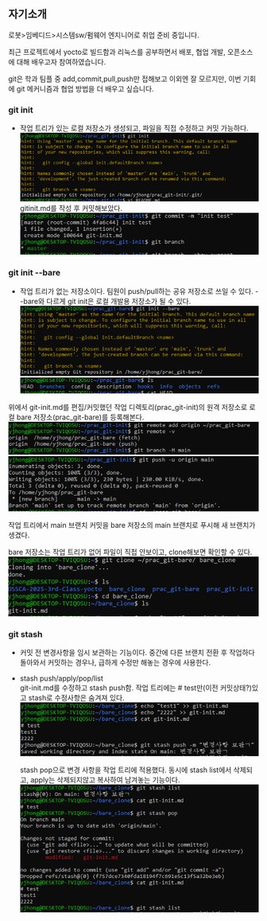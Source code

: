 ## 자기소개
로봇>임베디드>시스템sw/펌웨어 엔지니어로 취업 준비 중입니다.

최근 프로젝트에서 yocto로 빌드함과 리눅스를 공부하면서 배포, 협업 개발, 오픈소스에 대해 배우고자 참여하였습니다.  

git은 학과 팀플 중 add,commit,pull,push만 접해보고 이외엔 잘 모르지만, 이번 기회에 git 메커니즘과 협업 방법을 더 배우고 싶습니다.

### git init 
- 작업 트리가 있는 로컬 저장소가 생성되고, 파일을 직접 수정하고 커밋 가능하다. 
![alt text](./img/image.png)
gitinit.md를 작성 후 커밋해보았다.
![alt text](./img/image-1.png)
### git init --bare
- 작업 트리가 없는 저장소이다. 팀원이 push/pull하는 공유 저장소로 쓰일 수 있다. --bare와 다르게 git init은 로컬 개발용 저장소가 될 수 있다.
![alt text](./img/image-2.png)![alt text](./img/image-3.png)

위에서 git-init.md를 편집/커밋했던 작업 디렉토리(prac_git-init)의 원격 저장소로 로컬 bare 저장소(prac_git-bare)를 등록해본다.
![alt text](./img/image-4.png)![alt text](./img/image-5.png)  

작업 트리에서 main 브랜치 커밋을 bare 저장소의 main 브랜치로 푸시해 새 브랜치가 생겼다.

bare 저장소는 작업 트리가 없어 파일이 직접 안보이고, clone해보면 확인할 수 있다.
![alt text](./img/image-7.png)
### git stash
- 커밋 전 변경사항을 임시 보관하는 기능이다. 
중간에 다른 브랜치 전환 후 작업하다 돌아와서 커밋하는 경우나, 급하게 수정만 해놓는 경우에 사용한다.  
- stash push/apply/pop/list  
    git-init.md를 수정하고 stash push함.
    작업 트리에는 # test만(이전 커밋상태?)있고 stash로 수정사항은 숨겨져 있다.
    ![alt text](./img/image-8.png)

    stash pop으로 변경 사항을 작업 트리에 적용했다. 동시에 stash list에서 삭제되고, apply는 삭제되지않고 복사하여 남겨놓는 기능이다.
    ![alt text](./img/image-9.png)

